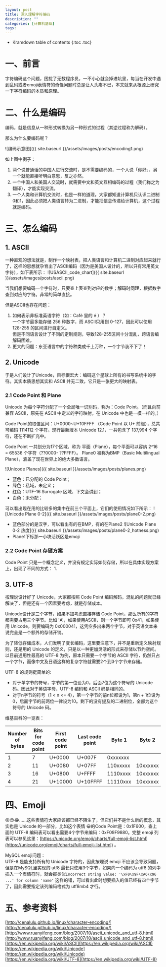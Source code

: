 ```yaml
---
layout: post
title: 深入理解字符编码
description: ""
categories: [计算机基础]
tags: 
---
```


* Kramdown table of contents
{:toc .toc}


# 一、前言
字符编码这个问题，困扰了无数程序员，一不小心就会掉进坑里，每当在开发中遇到乱码或者emoji表情符的奇怪问题时总是让人头疼不已，本文就来从根源上研究一下字符编码的本质和原理。

# 二、什么是编码
编码，就是信息从一种形式转换为另一种形式的过程（其逆过程称为解码）。

那么为什么要编码呢？

![编码示意图]({{ site.baseurl }}/assets/images/posts/encoding1.png)

如上图中例子：
1. 两个说普通话的中国人进行交流时，是不需要编码的，一个人说「你好」，另一个就能直接听明白意思，反之亦然。
2. 一个中国人和美国人交流时，就需要中文和英文互相编码的过程（我们称之为翻译），才能实现交流。
3. 一个人类和计算机交流时，也是一样的道理，大家都知道计算机只认识二进制0和1，因此必须把人类语言转为二进制，才能把信息传递给计算机，这个过程就是编码。

# 三、怎么编码
## 1. ASCII
一种直观的想法就是，制作一个映射表，把人类语言和计算机二进制对应起来就行了，这样的思想就孕育出了ASCII编码（因为是美国人设计的，所以只有常用英文字符），如下表所示：
![USASCII_code_chart]({{ site.baseurl }}/assets/images/posts/ascii.png)

当我们想要编码一个字符时，只要查上表查到对应的数字；解码时同理，根据数字查到对应的字符。非常的简单直接。

但是ASCII也存在问题：
1. 如何表示非标准英语字符（如：Café 里的 é ）？  
一个字节最多能存储 256 种数字，而 ASCII只用到 0-127，因此可以使用 128-255 的区间进行自定义。  
但是不同语言设计了不同的定制规则，导致128-255区间十分混乱，跨语言编解码困难。
2. 更大的问题：东亚语言中的字符种类成千上万种，一个字节装不下了！

## 2. Unicode
于是人们设计了Unicode，目标很宏大：编码这个星球上所有的书写系统中的字符。其实本质思想其实和 ASCII 并无二致，它只是一张更大的映射表。

### 2.1 Code Point 和 Plane 
Unicode 为每个字符分配了一个全局唯一识别码，称为：Code Point。（而且向前兼容 ASCII，原先在 ASCII 中定义的字符映射，在 Unicode 中也是一模一样的。）

Code Point的取值区间：U+0000~U+10FFFF （Code Point 以 U+ 前缀），总共可编码 1114112 个字符。现行最新版本 Unicode 12.1，一共包含了 137,994 个字符，还在不断扩充中。

Code Point 一共划分为17个区域，称为 平面（Plane），每个平面可以容纳 2^16 = 65536 个字符（??0000- ??FFFF）。
Plane0 被称为BMP（Basic Multilingual Plane），涵盖了现在世界上的绝大多数语言。

![Unicode Planes]({{ site.baseurl }}/assets/images/posts/planes.png)
* 蓝色：已分配的 Code Point；
* 绿色：私域，未定义；
* 红色：UTF-16 Surrogate 区域，下文会讲到；
* 白色：未分配；

可以看出现在用的比较多的集中在前三个平面上，它们的使用情况如下所示：
![Unicode Plane 0-2]({{ site.baseurl }}/assets/images/posts/plane0-2.png)
* 蓝色部分的是汉字，可以看出有的在BMP，有的在Plane2
![Unicode Plane 0-2 热度]({{ site.baseurl }}/assets/images/posts/plane0-2_hotness.png)
* Plane1下标那一小块活跃区是emoji


### 2.2 Code Point 存储方案
Code Point 只是一个概念定义，并没有规定实际如何存储，所以在具体实现方案上，出现了不同的方式：
1. 

## 3. UTF-8
按理说设计好了 Unicode，大家都按照 Code Point 编码解码，混乱的问题就已经解决了，但是还有一个因素要考虑，就是存储成本。

Unicode设计是三个字节，如果不加考虑直接存储 Code Point，那么所有的字符都需要占用三个字节。比如 'A'，如果使用ASCII，则一个字节即可 0x41，如果使用 Unicode，则要编码为 0x000041，这凭空多出来两个字节，对于英语文本来说完全是一个额外的存储开销。

为了降低存储成本，人们发明了变长编码，这里要注意下，并不是重新定义映射规则，还是用的 Unicode 的定义，只是以一种更加灵活的形式来存储以节约空间。以目前通用性最高的 UTF-8 为例，原本只需要一个字节的 ASCII 字符，仍然只占一个字节，而像中文及日语这样的复杂字符就需要2个到3个字节来存储。

UTF-8 的规则挺简单的:
* 对于单字节的符号，字节的第一位设为0，后面7位为这个符号的 Unicode 码。因此对于英语字母，UTF-8 编码和 ASCII 码是相同的。
* 对于n字节的符号（1 < n <= 4），第一个字节的前n位都设为1，第n + 1位设为0，后面字节的前两位一律设为10。剩下的没有提及的二进制位，全部为这个符号的 Unicode 码。

维基百科的一览表：

| Number of bytes |	Bits for code point |	First code point |	Last code point	| Byte 1 | Byte 2 | Byte 3 | Byte 4 |
| ----- | ----- | ----- | ----- | ----- | ----- | ----- | ----- |
|1|	7|	U+0000|	U+007F|	0xxxxxxx| | | |			
|2|	11|	U+0080|	U+07FF|	110xxxxx|	10xxxxxx	| | |	
|3|	16|	U+0800|	U+FFFF|	1110xxxx	|10xxxxxx|	10xxxxxx	| |
|4|	21|	U+10000|	U+10FFFF|	11110xxx|	10xxxxxx|	10xxxxxx	|10xxxxxx|

# 四、Emoji
😝😊😂……这些表情符大家应该都已经不陌生了，但它们并不是什么新的概念，其实也是 Unicode 的一部分，比如这个表情 😀的Code Point是：0x1F600，查上面的 UTF-8 编码表可以看出需要4个字节来编码：0xF09F9880。完整 emoji 列表可以参见这里：[https://unicode.org/emoji/charts/full-emoji-list.html](https://unicode.org/emoji/charts/full-emoji-list.html)
。

MySQL emoji问题：  
UTF-8 是能支持所有的 Unicode 字符的，因此按理说 emoji 不应该会导致问题，但是在MySQL里实现的 utf8 最长只使用3个字节，如果向一个编码为 utf8 的列中插入一个表情符时，就会报类似`Incorrect string value: '\xF0\x9F\xA6\x96  ...' for column 'name'`
这样的错，可以看出此时想要插入的值已经有四个字节了，因此需要指定该列编码格式为 utf8mb4 才行。


# 五、参考资料
[http://cenalulu.github.io/linux/character-encoding/](http://cenalulu.github.io/linux/character-encoding/)  
[http://www.ruanyifeng.com/blog/2007/10/ascii_unicode_and_utf-8.html](http://www.ruanyifeng.com/blog/2007/10/ascii_unicode_and_utf-8.html)  
[https://en.wikipedia.org/wiki/ASCII](https://en.wikipedia.org/wiki/ASCII)  
[https://en.wikipedia.org/wiki/Unicode](https://en.wikipedia.org/wiki/Unicode)  
[https://en.wikipedia.org/wiki/UTF-8](https://en.wikipedia.org/wiki/UTF-8)  
